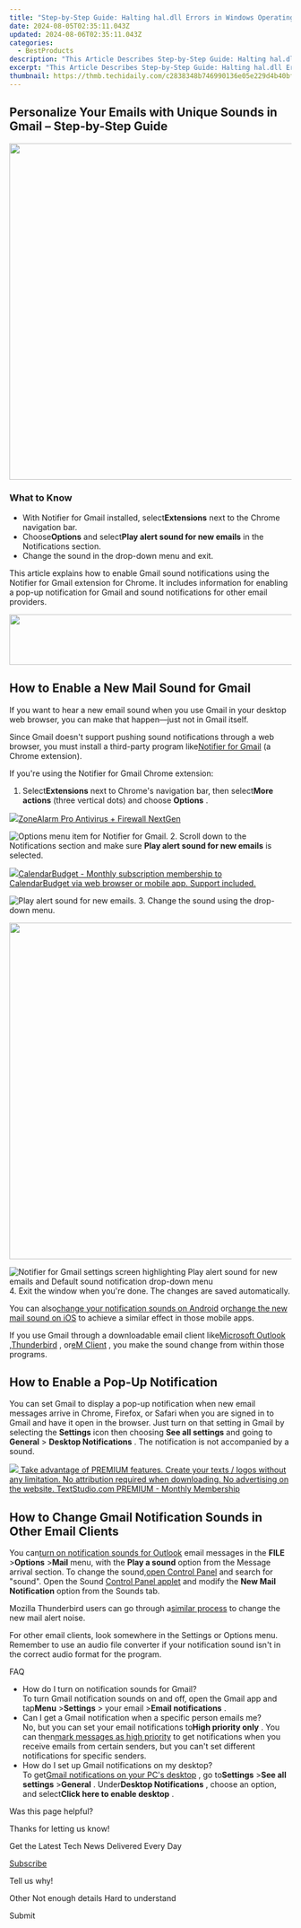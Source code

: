 ```yaml
---
title: "Step-by-Step Guide: Halting hal.dll Errors in Windows Operating Systems"
date: 2024-08-05T02:35:11.043Z
updated: 2024-08-06T02:35:11.043Z
categories:
  - BestProducts
description: "This Article Describes Step-by-Step Guide: Halting hal.dll Errors in Windows Operating Systems"
excerpt: "This Article Describes Step-by-Step Guide: Halting hal.dll Errors in Windows Operating Systems"
thumbnail: https://thmb.techidaily.com/c2838348b746990136e05e229d4b40bfea769dde8bb07eb48712190cd8997d0c.jpg
---
```


## Personalize Your Emails with Unique Sounds in Gmail – Step-by-Step Guide
<!-- affiliate ads begin -->
<a href="https://appsumo.8odi.net/c/5597632/2068407/7443" target="_top" id="2068407"><img src="//a.impactradius-go.com/display-ad/7443-2068407" border="0" alt="" width="1200" height="600"/></a><img height="0" width="0" src="https://appsumo.8odi.net/i/5597632/2068407/7443" style="position:absolute;visibility:hidden;" border="0" />
<!-- affiliate ads end -->
### What to Know

* With Notifier for Gmail installed, select**Extensions** next to the Chrome navigation bar.
* Choose**Options** and select**Play alert sound for new emails** in the Notifications section.
* Change the sound in the drop-down menu and exit.

 This article explains how to enable Gmail sound notifications using the Notifier for Gmail extension for Chrome. It includes information for enabling a pop-up notification for Gmail and sound notifications for other email providers.

<!-- affiliate ads begin -->
<a href="https://arkmc.pxf.io/c/5597632/427477/5172" target="_top" id="427477"><img src="//a.impactradius-go.com/display-ad/5172-427477" border="0" alt="" width="728" height="90"/></a><img height="0" width="0" src="https://arkmc.pxf.io/i/5597632/427477/5172" style="position:absolute;visibility:hidden;" border="0" />
<!-- affiliate ads end -->
## How to Enable a New Mail Sound for Gmail

 If you want to hear a new email sound when you use Gmail in your desktop web browser, you can make that happen—just not in Gmail itself.

 Since Gmail doesn't support pushing sound notifications through a web browser, you must install a third-party program like[Notifier for Gmail](https://chrome.google.com/webstore/detail/notifier-for-gmail/dcjichoefijpinlfnjghokpkojhlhkgl?hl=en) (a Chrome extension).

 If you're using the Notifier for Gmail Chrome extension:

1. Select**Extensions** next to Chrome's navigation bar, then select**More actions** (three vertical dots) and choose **Options** .  
<!-- affiliate ads begin -->
<a href="https://estore.zonealarm.com/order/checkout.php?PRODS=38658749&QTY=1&AFFILIATE=108875&CART=1"><img src="https://sc1.checkpoint.com/sc1/za/images/boxes/pa_500.png" border="0">ZoneAlarm Pro Antivirus + Firewall NextGen</a>
<!-- affiliate ads end -->
![Options menu item for Notifier for Gmail.](https://www.lifewire.com/thmb/ItTlmQe_8CNY3vW37Q6ac7spTJ8=/1500x0/filters:no_upscale():max_bytes(150000):strip_icc():format(webp)/001-how-to-add-a-new-mail-sound-for-gmail-5b50d46b9a594db3bd73946ea64549aa.jpg)
2. Scroll down to the Notifications section and make sure **Play alert sound for new emails** is selected.  
<!-- affiliate ads begin -->
<a href="https://secure.2checkout.com/order/checkout.php?PRODS=37701530&QTY=1&AFFILIATE=108875&CART=1"><img src="https://secure.avangate.com/images/merchant/6fe0c81e3f9438db11ebbfba6c5ce460/products/copy_cbLogo_with_text_blue.png" border="0">CalendarBudget - Monthly subscription membership to CalendarBudget via web browser or mobile app. Support included. </a>
<!-- affiliate ads end -->
![Play alert sound for new emails.](https://www.lifewire.com/thmb/EaGNTDoH2lcLO8QxHT0Z1KVeUPk=/1500x0/filters:no_upscale():max_bytes(150000):strip_icc():format(webp)/002-how-to-add-a-new-mail-sound-for-gmail-1e074c5a399d403aab64b2ec37afbbf8.jpg)
3. Change the sound using the drop-down menu.  
<!-- affiliate ads begin -->
<a href="https://uperfect.sjv.io/c/5597632/1246754/15155" target="_top" id="1246754"><img src="//a.impactradius-go.com/display-ad/15155-1246754" border="0" alt="" width="600" height="600"/></a><img height="0" width="0" src="https://imp.pxf.io/i/5597632/1246754/15155" style="position:absolute;visibility:hidden;" border="0" />
<!-- affiliate ads end -->
![Notifier for Gmail settings screen highlighting Play alert sound for new emails and Default sound notification drop-down menu](https://www.lifewire.com/thmb/DUBiUTKL1yNY2AP6anJNY9OE1cM=/1500x0/filters:no_upscale():max_bytes(150000):strip_icc():format(webp)/003-how-to-add-a-new-mail-sound-for-gmail-db10f7ff4e56480c8acefb921da8d1b6.jpg)
4. Exit the window when you're done. The changes are saved automatically.

 You can also[change your notification sounds on Android](https://www.lifewire.com/how-to-change-create-android-notification-sounds-4783114) or[change the new mail sound on iOS](https://www.lifewire.com/how-to-change-the-new-mail-sound-in-ios-mail-1172501) to achieve a similar effect in those mobile apps.

 If you use Gmail through a downloadable email client like[Microsoft Outlook](https://www.lifewire.com/microsoft-outlook-4164620) ,[Thunderbird](https://www.lifewire.com/gmail-access-thunderbird-1173150) , or[eM Client](http://www.emclient.com/) , you make the sound change from within those programs.

## How to Enable a Pop-Up Notification

 You can set Gmail to display a pop-up notification when new email messages arrive in Chrome, Firefox, or Safari when you are signed in to Gmail and have it open in the browser. Just turn on that setting in Gmail by selecting the **Settings**  icon then choosing **See all settings** and going to **General** \> **Desktop Notifications** . The notification is not accompanied by a sound.

<!-- affiliate ads begin -->
<a href="https://secure.textstudio.com/order/checkout.php?PRODS=35633281&QTY=1&AFFILIATE=108875&CART=1"> <img src="https://secure.avangate.com/images/merchant/d6eb8222c9718486bdabce8b897380f7/products/2_premium-icon.png" border="0"> Take advantage of PREMIUM features. 
Create your texts / logos without any limitation. 
No attribution required when downloading. 
No advertising on the website. 
 TextStudio.com  PREMIUM - Monthly Membership</a>
<!-- affiliate ads end -->
## How to Change Gmail Notification Sounds in Other Email Clients

 You can[turn on notification sounds for Outlook](https://www.lifewire.com/change-new-mail-notification-sound-outlook-1173674) email messages in the **FILE** \>**Options** \>**Mail**  menu, with the **Play a sound** option from the Message arrival section. To change the sound,[open Control Panel](https://www.lifewire.com/how-to-open-control-panel-2625782) and search for "sound". Open the Sound [Control Panel applet](https://www.lifewire.com/control-panel-applet-2625831) and modify the **New Mail Notification** option from the Sounds tab.

 Mozilla Thunderbird users can go through a[similar process](https://www.lifewire.com/new-email-alerts-thunderbird-1173081) to change the new mail alert noise.

 For other email clients, look somewhere in the Settings or Options menu. Remember to use an audio file converter if your notification sound isn't in the correct audio format for the program.

 FAQ

* How do I turn on notification sounds for Gmail?  
 To turn Gmail notification sounds on and off, open the Gmail app and tap**Menu** \>**Settings** \> your email >**Email notifications** .
* Can I get a Gmail notification when a specific person emails me?  
 No, but you can set your email notifications to**High priority only** . You can then[mark messages as high priority](https://www.lifewire.com/how-to-mark-mail-important-for-priority-inbox-in-gmail-1171946) to get notifications when you receive emails from certain senders, but you can't set different notifications for specific senders.
* How do I set up Gmail notifications on my desktop?  
 To get[Gmail notifications on your PC's desktop](https://www.lifewire.com/how-to-get-new-mail-notifications-for-gmail-1171935) , go to**Settings** \>**See all settings** \>**General** . Under**Desktop Notifications** , choose an option, and select**Click here to enable desktop** .

Was this page helpful?

Thanks for letting us know!

 Get the Latest Tech News Delivered Every Day

[Subscribe](https://www.lifewire.com/#)

Tell us why!

 Other  Not enough details  Hard to understand

 Submit

<ins class="adsbygoogle"
     style="display:block"
     data-ad-format="autorelaxed"
     data-ad-client="ca-pub-7571918770474297"
     data-ad-slot="1223367746"></ins>



<ins class="adsbygoogle"
     style="display:block"
     data-ad-client="ca-pub-7571918770474297"
     data-ad-slot="8358498916"
     data-ad-format="auto"
     data-full-width-responsive="true"></ins>
